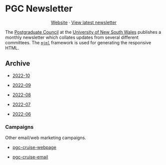 # PGC Newsletter

<p align="center">
  <a href="https://www.arc.unsw.edu.au/pgc/newsletter#more">Website</a> · <a href="https://tfle.github.io/pgc-newsletter/2022-10/index.html">View latest newsletter</a>
</p>

The [Postgraduate Council](https://www.arc.unsw.edu.au/pgc) at the [University of New South Wales](https://www.unsw.edu.au) publishes a monthly newsletter which collates updates from several different committees. The [`mjml`](https://github.com/mjmlio/mjml) framework is used for generating the responsive HTML.

## Archive

- [2022-10](https://tfle.github.io/pgc-newsletter/2022-10/index.html)

- [2022-09](https://tfle.github.io/pgc-newsletter/2022-09/index.html)

- [2022-08](https://tfle.github.io/pgc-newsletter/2022-08/index.html)

- [2022-07](https://tfle.github.io/pgc-newsletter/2022-07/index.html)

- [2022-06](https://tfle.github.io/pgc-newsletter/2022-06/index.html)

### Campaigns

Other email/web marketing campaigns.

- [pgc-cruise-webpage](https://tfle.github.io/pgc-newsletter/pgc-cruise/website/index.html)

- [pgc-cruise-email](https://tfle.github.io/pgc-newsletter/pgc-cruise/email/index.html)

